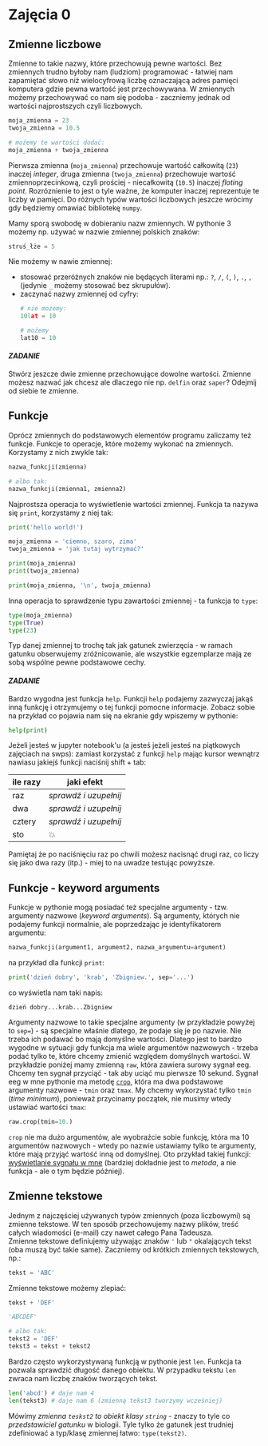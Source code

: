 # Zajęcia 0

## Zmienne liczbowe
Zmienne to takie nazwy, które przechowują pewne wartości. Bez zmiennych trudno byłoby nam (ludziom) programować - łatwiej nam zapamiętać słowo niż wielocyfrową liczbę oznaczającą adres pamięci komputera gdzie pewna wartość jest przechowywana. W zmiennych możemy przechowywać co nam się podoba - zaczniemy jednak od wartości najprostszych czyli liczbowych.

```python
moja_zmienna = 23
twoja_zmienna = 10.5

# możemy te wartości dodać:
moja_zmienna + twoja_zmienna
```

Pierwsza zmienna (`moja_zmienna`) przechowuje wartość całkowitą (`23`) inaczej *integer*, druga zmienna (`twoja_zmienna`) przechowuje wartość zmiennoprzecinkową, czyli prościej - niecałkowitą (`10.5`) inaczej *floting point*. Rozróznienie to jest o tyle ważne, że komputer inaczej reprezentuje te liczby w pamięci. Do różnych typów wartości liczbowych jeszcze wrócimy gdy będziemy omawiać bibliotekę `numpy`.

Mamy sporą swobodę w dobieraniu nazw zmiennych. W pythonie 3 możemy np. używać w nazwie zmiennej polskich znaków:
```python
struś_łże = 5
```

Nie możemy w nawie zmiennej:
* stosować przeróżnych znaków nie będących literami np.: `?`, `/`, `(`, `)`, `.`, `,` (jedynie `_` możemy stosować bez skrupułów).
* zaczynać nazwy zmiennej od cyfry:
  ```python
  # nie możemy:
  10lat = 10

  # możemy
  lat10 = 10
  ```

#### *ZADANIE*
Stwórz jeszcze dwie zmienne przechowujące dowolne wartości. Zmienne możesz nazwać jak chcesz ale dlaczego nie np. `delfin` oraz `saper`? Odejmij od siebie te zmienne.

  
## Funkcje
Oprócz zmiennych do podstawowych elementów programu zaliczamy też funkcje. Funkcje to operacje, które możemy wykonać na zmiennych. Korzystamy z nich zwykle tak:

```python
nazwa_funkcji(zmienna)

# albo tak:
nazwa_funkcji(zmienna1, zmienna2)
```

Najprostsza operacja to wyświetlenie wartości zmiennej. Funkcja ta nazywa się `print`, korzystamy z niej tak:

```python
print('hello world!')

moja_zmienna = 'ciemno, szaro, zima'
twoja_zmienna = 'jak tutaj wytrzymać?'

print(moja_zmienna)
print(twoja_zmienna)

print(moja_zmienna, '\n', twoja_zmienna)
```

Inna operacja to sprawdzenie typu zawartości zmiennej - ta funkcja to `type`:
```python
type(moja_zmienna)
type(True)
type(23)
```
Typ danej zmiennej to trochę tak jak gatunek zwierzęcia - w ramach gatunku obserwujemy zróżnicowanie, ale wszystkie egzemplarze mają ze sobą wspólne pewne podstawowe cechy.


#### *ZADANIE*
Bardzo wygodna jest funkcja `help`. Funkcji `help` podajemy zazwyczaj jakąś inną funkcję i otrzymujemy o tej funkcji pomocne informacje. Zobacz sobie na przykład co pojawia nam się na ekranie gdy wpiszemy w pythonie:
```python
help(print)
```

Jeżeli jesteś w jupyter notebook'u (a jesteś jeżeli jesteś na piątkowych zajęciach na swps):
zamiast korzystać z funkcji `help` mając kursor wewnątrz nawiasu jakiejś funkcji naciśnij <key>shift</key> + <key>tab</key>:

ile razy | jaki efekt |
 ---------|------------|
 raz | *sprawdź i uzupełnij* |
 dwa | *sprawdź i uzupełnij* |
 cztery | *sprawdź i uzupełnij* |
 sto | :boom: |
 Pamiętaj że po naciśnięciu raz po chwili możesz nacisnąć drugi raz, co liczy się jako dwa razy (itp.) - miej to na uwadze testując powyższe.
  
## Funkcje - keyword arguments
Funkcje w pythonie mogą posiadać też specjalne argumenty - tzw. argumenty nazwowe (*keyword arguments*). Są argumenty, których nie podajemy funkcji normalnie, ale poprzedzając je identyfikatorem argumentu:
```python
nazwa_funkcji(argument1, argument2, nazwa_argumentu=argument)
```
na przykład dla funkcji `print`:
```python
print('dzień dobry', 'krab', 'Zbigniew.', sep='...')
```
co wyświetla nam taki napis:
```
dzień dobry...krab...Zbigniew
```

Argumenty nazwowe to takie specjalne argumenty (w przykładzie powyżej to `sep=`) - są specjalne właśnie dlatego, że podaje się je po nazwie. Nie trzeba ich podawać bo mają domyślne wartości. Dlatego jest to bardzo wygodne w sytuacji gdy funkcja ma wiele argumentów nazwowych - trzeba podać tylko te, które chcemy zmienić względem domyślnych wartości.
W przykładzie poniżej mamy zmienną `raw`, która zawiera surowy sygnał eeg. Chcemy ten sygnał przyciąć - tak aby uciąć mu pierwsze 10 sekund. Sygnał eeg w mne pythonie ma metodę [`crop`](http://martinos.org/mne/stable/generated/mne.io.Raw.html#mne.io.Raw.crop), która ma dwa podstawowe argumenty nazwowe - `tmin` oraz `tmax`. My chcemy wykorzystać tylko `tmin` (*time minimum*), ponieważ przycinamy początek, nie musimy wtedy ustawiać wartości `tmax`:
```python
raw.crop(tmin=10.)
```

`crop` nie ma dużo argumentów, ale wyobraźcie sobie funkcję, która ma 10 argumentów nazwowych - wtedy po nazwie ustawiamy tylko te argumenty, które mają przyjąć wartość inną od domyślnej. Oto przykład takiej funkcji: [wyświetlanie sygnału w mne](http://martinos.org/mne/stable/generated/mne.io.Raw.html#mne.io.Raw.plot) (bardziej dokładnie jest to *metoda*, a nie funkcja - ale o tym będzie później).
  
  
## Zmienne tekstowe
Jednym z najczęściej używanych typów zmiennych (poza liczbowymi) są zmienne tekstowe. W ten sposób przechowujemy nazwy plików, treść całych wiadomości (e-mail) czy nawet całego Pana Tadeusza.  
Zmienne tekstowe definiujemy używając znaków `'` lub `"` okalających tekst (oba muszą być takie same).
Zaczniemy od krótkich zmiennych tekstowych, np.:
```python
tekst = 'ABC'
```
Zmienne tekstowe możemy zlepiać:
```python
tekst + 'DEF'
```
```python
'ABCDEF'
```
```python
# albo tak:
tekst2 = 'DEF'
tekst3 = tekst + tekst2
```

Bardzo często wykorzystywaną funkcją w pythonie jest `len`. Funkcja ta pozwala sprawdzić długość danego obiektu. W przypadku tekstu `len` zwraca nam liczbę znaków tworzących tekst.
```python
len('abcd') # daje nam 4
len(tekst3) # daje nam 6 (zmienną tekst3 tworzymy wcześniej)
```

Mówimy *zmienna `teskst2` to obiekt klasy `string`* - znaczy to tyle co *przedstawiciel gatunku* w biologii. Tyle tylko że gatunek jest trudniej zdefiniować a typ/klasę zmiennej łatwo: `type(tekst2)`.
